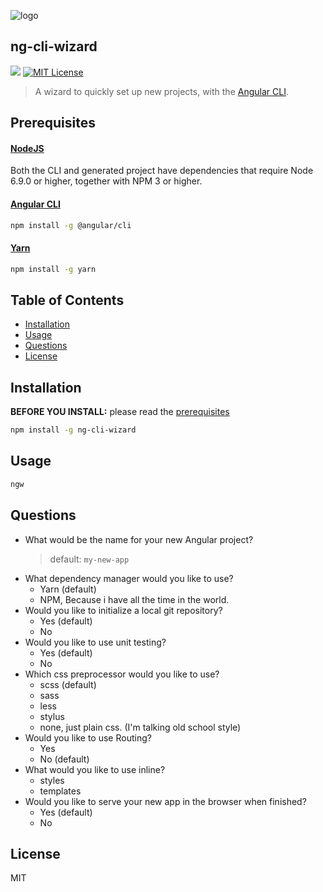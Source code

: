 ![logo](https://github.com/MathieuDeHaeck/ng-cli-wizard/blob/master/assets/logo.png)

## ng-cli-wizard
![](https://img.shields.io/badge/build-stable-brightgreen.svg?maxAge=100000)
<a href="http://choosealicense.com/licenses/mit/"><img src="https://img.shields.io/github/license/mashape/apistatus.svg?maxAge=10000" alt="MIT License"/></a>

> A wizard to quickly set up new projects, with the [Angular CLI](https://github.com/angular/angular-cli).

## Prerequisites

#### [NodeJS](https://nodejs.org/en/)
Both the CLI and generated project have dependencies that require Node 6.9.0 or higher, together
with NPM 3 or higher.

#### [Angular CLI](https://cli.angular.io/)
```bash
npm install -g @angular/cli
```

#### [Yarn](https://yarnpkg.com/en/)
```bash
npm install -g yarn
```

## Table of Contents

* [Installation](#installation)
* [Usage](#usage)
* [Questions](#questions)
* [License](#license)

## Installation

**BEFORE YOU INSTALL:** please read the [prerequisites](#prerequisites)
```bash
npm install -g ng-cli-wizard
```

## Usage

```bash
ngw
```

## Questions
* What would be the name for your new Angular project?
    > default: `my-new-app`
* What dependency manager would you like to use?
    * Yarn (default)
    * NPM, Because i have all the time in the world.
* Would you like to initialize a local git repository?
    * Yes (default)
    * No
* Would you like to use unit testing?
    * Yes (default)
    * No
* Which css preprocessor would you like to use?
    * scss (default)
    * sass
    * less
    * stylus
    * none, just plain css. (I'm talking old school style)
* Would you like to use Routing?
    * Yes
    * No (default)
* What would you like to use inline?
    * styles
    * templates
* Would you like to serve your new app in the browser when finished?
    * Yes (default)
    * No
    
## License
MIT
